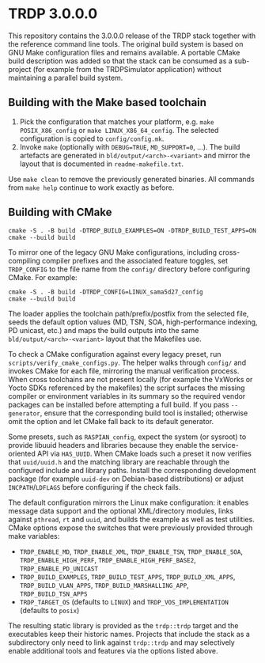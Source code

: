 # TRDP 3.0.0.0

This repository contains the 3.0.0.0 release of the TRDP stack together with the
reference command line tools.  The original build system is based on GNU Make
configuration files and remains available.  A portable CMake build description
was added so that the stack can be consumed as a sub-project (for example from
the TRDPSimulator application) without maintaining a parallel build system.

## Building with the Make based toolchain

1. Pick the configuration that matches your platform, e.g. `make POSIX_X86_config`
   or `make LINUX_X86_64_config`.  The selected configuration is copied to
   `config/config.mk`.
2. Invoke `make` (optionally with `DEBUG=TRUE`, `MD_SUPPORT=0`, …).  The build
   artefacts are generated in `bld/output/<arch>-<variant>` and mirror the
   layout that is documented in `readme-makefile.txt`.

Use `make clean` to remove the previously generated binaries.  All commands from
`make help` continue to work exactly as before.

## Building with CMake

```
cmake -S . -B build -DTRDP_BUILD_EXAMPLES=ON -DTRDP_BUILD_TEST_APPS=ON
cmake --build build
```

To mirror one of the legacy GNU Make configurations, including cross-compiling
compiler prefixes and the associated feature toggles, set `TRDP_CONFIG` to the
file name from the `config/` directory before configuring CMake. For example:

```
cmake -S . -B build -DTRDP_CONFIG=LINUX_sama5d27_config
cmake --build build
```

The loader applies the toolchain path/prefix/postfix from the selected file,
seeds the default option values (MD, TSN, SOA, high-performance indexing,
PD unicast, etc.) and maps the build outputs into the same
`bld/output/<arch>-<variant>` layout that the Makefiles use.

To check a CMake configuration against every legacy preset, run
`scripts/verify_cmake_configs.py`.  The helper walks through `config/` and
invokes CMake for each file, mirroring the manual verification process.  When
cross toolchains are not present locally (for example the VxWorks or Yocto
SDKs referenced by the makefiles) the script surfaces the missing compiler or
environment variables in its summary so the required vendor packages can be
installed before attempting a full build.  If you pass `--generator`, ensure
that the corresponding build tool is installed; otherwise omit the option and
let CMake fall back to its default generator.

Some presets, such as `RASPIAN_config`, expect the system (or sysroot) to
provide libuuid headers and libraries because they enable the service-oriented
API via `HAS_UUID`.  When CMake loads such a preset it now verifies that
`uuid/uuid.h` and the matching library are reachable through the configured
include and library paths.  Install the corresponding development package (for
example `uuid-dev` on Debian-based distributions) or adjust `INCPATH`/`LDFLAGS`
before configuring if the check fails.

The default configuration mirrors the Linux make configuration: it enables
message data support and the optional XML/directory modules, links against
`pthread`, `rt` and `uuid`, and builds the example as well as test utilities.
CMake options expose the switches that were previously provided through make
variables:

- `TRDP_ENABLE_MD`, `TRDP_ENABLE_XML`, `TRDP_ENABLE_TSN`, `TRDP_ENABLE_SOA`,
  `TRDP_ENABLE_HIGH_PERF`, `TRDP_ENABLE_HIGH_PERF_BASE2`, `TRDP_ENABLE_PD_UNICAST`
- `TRDP_BUILD_EXAMPLES`, `TRDP_BUILD_TEST_APPS`, `TRDP_BUILD_XML_APPS`,
  `TRDP_BUILD_VLAN_APPS`, `TRDP_BUILD_MARSHALLING_APP`, `TRDP_BUILD_TSN_APPS`
- `TRDP_TARGET_OS` (defaults to `LINUX`) and `TRDP_VOS_IMPLEMENTATION`
  (defaults to `posix`)

The resulting static library is provided as the `trdp::trdp` target and the
executables keep their historic names.  Projects that include the stack as a
subdirectory only need to link against `trdp::trdp` and may selectively enable
additional tools and features via the options listed above.
